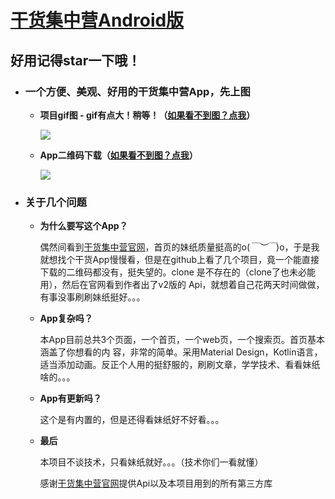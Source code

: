 # [干货集中营Android版](https://github.com/renhuan2015/ganhuo)

## 好用记得star一下哦！

- ### 一个方便、美观、好用的干货集中营App，先上图

  - **项目gif图 - gif有点大！稍等！（[如果看不到图？点我](https://gitee.com/renhuan/resource/blob/master/art/ganhuo.gif)）**    
  
    ![](https://github.com/renhuan2015/ganhuo/blob/master/app/art/ganhuo.gif)
    
  - **App二维码下载（[如果看不到图？点我](https://gitee.com/renhuan/resource/blob/master/art/qr.png)）**    
  
    ![](https://github.com/renhuan2015/ganhuo/blob/master/app/art/qr.png)

- ### 关于几个问题

  - **为什么要写这个App？**

    偶然间看到[干货集中营官网](https://gank.io/)，首页的妹纸质量挺高的o(*￣︶￣*)o，于是我就想找个干货App慢慢看，但是在github上看了几个项目，竟一个能直接下载的二维码都没有，挺失望的。clone 是不存在的（clone了也未必能用），然后在官网看到作者出了v2版的 Api，就想着自己花两天时间做做，有事没事刷刷妹纸挺好。。。

  - **App复杂吗？**

    本App目前总共3个页面，一个首页，一个web页，一个搜索页。首页基本涵盖了你想看的内 容，非常的简单。采用Material Design，Kotlin语言，适当添加动画。反正个人用的挺舒服的，刷刷文章，学学技术、看看妹纸啥的。。。

  - **App有更新吗？**

    这个是有内置的，但是还得看妹纸好不好看。。。

  - **最后**

    本项目不谈技术，只看妹纸就好。。。（技术你们一看就懂）

    感谢[干货集中营官网](https://gank.io/)提供Api以及本项目用到的所有第三方库
